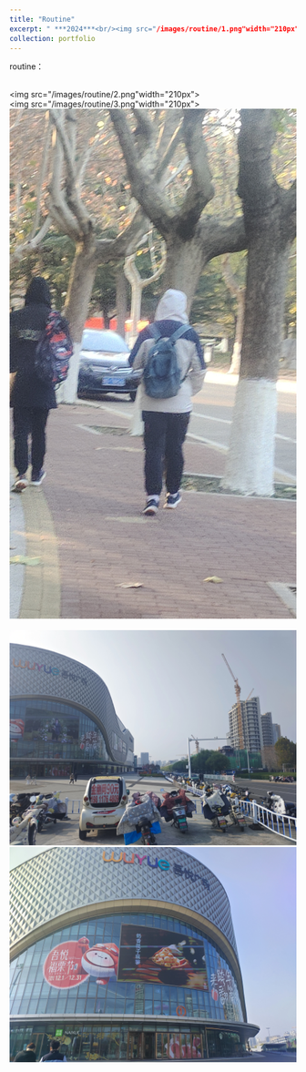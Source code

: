 ```yaml
---
title: "Routine"
excerpt: " ***2024***<br/><img src="/images/routine/1.png"width="210px">"
collection: portfolio
---
```


routine：

<br/><img src="/images/routine/2.png"width="210px">
<br/><img src="/images/routine/3.png"width="210px">
<br/><img src='/images/routine/4.png'>    
<br/><img src='/images/routine/5.png'>
<br/><img src='/images/routine/6.png'>
